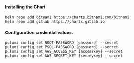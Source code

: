 #### Installing the Chart
```hcl
helm repo add bitnami https://charts.bitnami.com/bitnami
helm repo add gitlab https://charts.gitlab.io
```

#### Configuration credential values.
```hcl
pulumi config set ROOT-PASSWORD [password] --secret
pulumi config set PSQL-PASSWORD [password] --secret
pulumi config set AWS_ACCESS_KEY [accesskey] --secret
pulumi config set AWS_SECRET_KEY [secreykey] --secret
```